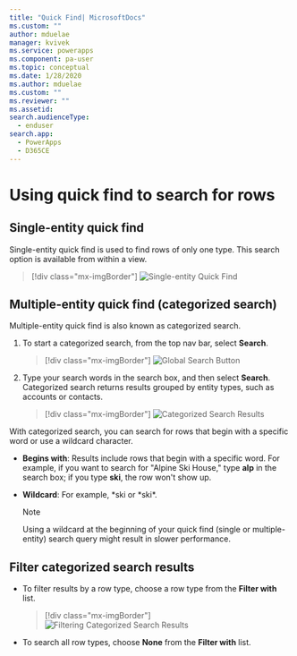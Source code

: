 ```yaml
---
title: "Quick Find| MicrosoftDocs"
ms.custom: ""
author: mduelae
manager: kvivek
ms.service: powerapps
ms.component: pa-user
ms.topic: conceptual
ms.date: 1/28/2020
ms.author: mduelae
ms.custom: ""
ms.reviewer: ""
ms.assetid: 
search.audienceType: 
  - enduser
search.app: 
  - PowerApps
  - D365CE
---
```


# Using quick find to search for rows

## Single-entity quick find

Single-entity quick find is used to find rows of only one type. This search option is available from within a view. 

   > [!div class="mx-imgBorder"]
   > ![Single-entity Quick Find](media/single-quick-find-search-box.png "Single-entity quick find search box") 

## Multiple-entity quick find (categorized search)

Multiple-entity quick find is also known as categorized search. 

1.  To start a categorized search, from the top nav bar, select **Search**.  

     > [!div class="mx-imgBorder"]
     > ![Global Search Button](media/global-search-button.png "Global search")
  
2.  Type your search words in the search box, and then select **Search**. Categorized search returns results grouped by entity types, such as accounts or contacts.

     > [!div class="mx-imgBorder"]
     > ![Categorized Search Results](media/categorized-search-results.png "Categorized search results page") 

With categorized search, you can search for rows that begin with a specific word or use a wildcard character.
  
- **Begins with**: Results include rows that begin with a specific word. For example, if you want to search for "Alpine Ski House," type **alp** in the search box; if you type **ski**, the row won't show up.  
  
- **Wildcard**: For example, *ski or *ski\*. 

  > [!NOTE]
  >  Using a wildcard at the beginning of your quick find (single or multiple-entity) search query might result in slower performance.
  
## Filter categorized search results 
  
-   To filter results by a row type, choose a row type from the **Filter with** list. 

    > [!div class="mx-imgBorder"]
    > ![Filtering Categorized Search Results](media/filter-categorized-search-results.png "Filtering categorized search results")  

  
-   To search all row types, choose **None** from the **Filter with** list.  
